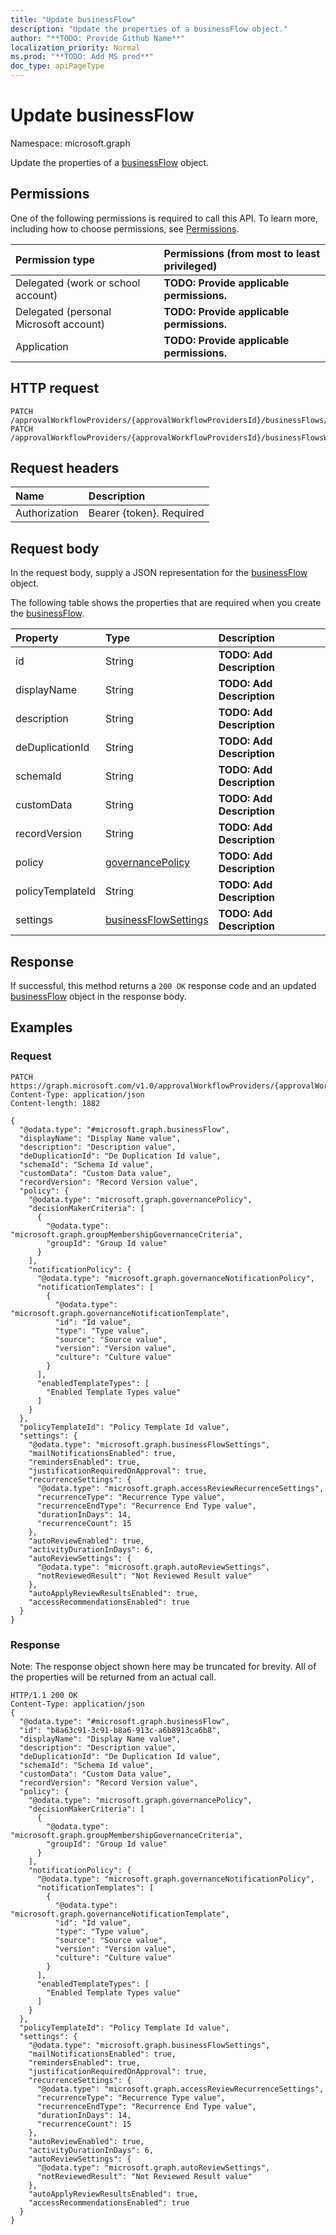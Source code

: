 ```yaml
---
title: "Update businessFlow"
description: "Update the properties of a businessFlow object."
author: "**TODO: Provide Github Name**"
localization_priority: Normal
ms.prod: "**TODO: Add MS prod**"
doc_type: apiPageType
---
```


# Update businessFlow

Namespace: microsoft.graph

Update the properties of a [businessFlow](../resources/businessflow.md) object.

## Permissions
One of the following permissions is required to call this API. To learn more, including how to choose permissions, see [Permissions](/concepts/permissions-reference.md).

|Permission type|Permissions (from most to least privileged)|
|:---|:---|
|Delegated (work or school account)|**TODO: Provide applicable permissions.**|
|Delegated (personal Microsoft account)|**TODO: Provide applicable permissions.**|
|Application|**TODO: Provide applicable permissions.**|

## HTTP request
<!-- {
  "blockType": "ignored"
}
-->
``` http
PATCH /approvalWorkflowProviders/{approvalWorkflowProvidersId}/businessFlows/{businessFlowId}
PATCH /approvalWorkflowProviders/{approvalWorkflowProvidersId}/businessFlowsWithRequestsAwaitingMyDecision/{businessFlowId}
```

## Request headers
|Name|Description|
|:---|:---|
|Authorization|Bearer {token}. Required|

## Request body
In the request body, supply a JSON representation for the [businessFlow](../resources/businessflow.md) object.

The following table shows the properties that are required when you create the [businessFlow](../resources/businessflow.md).

|Property|Type|Description|
|:---|:---|:---|
|id|String|**TODO: Add Description**|
|displayName|String|**TODO: Add Description**|
|description|String|**TODO: Add Description**|
|deDuplicationId|String|**TODO: Add Description**|
|schemaId|String|**TODO: Add Description**|
|customData|String|**TODO: Add Description**|
|recordVersion|String|**TODO: Add Description**|
|policy|[governancePolicy](../resources/governancepolicy.md)|**TODO: Add Description**|
|policyTemplateId|String|**TODO: Add Description**|
|settings|[businessFlowSettings](../resources/businessflowsettings.md)|**TODO: Add Description**|



## Response
If successful, this method returns a `200 OK` response code and an updated [businessFlow](../resources/businessflow.md) object in the response body.

## Examples

### Request
<!-- {
  "blockType": "request",
  "name": "update_businessflow"
}
-->
``` http
PATCH https://graph.microsoft.com/v1.0/approvalWorkflowProviders/{approvalWorkflowProvidersId}/businessFlows/{businessFlowId}
Content-Type: application/json
Content-length: 1882

{
  "@odata.type": "#microsoft.graph.businessFlow",
  "displayName": "Display Name value",
  "description": "Description value",
  "deDuplicationId": "De Duplication Id value",
  "schemaId": "Schema Id value",
  "customData": "Custom Data value",
  "recordVersion": "Record Version value",
  "policy": {
    "@odata.type": "microsoft.graph.governancePolicy",
    "decisionMakerCriteria": [
      {
        "@odata.type": "microsoft.graph.groupMembershipGovernanceCriteria",
        "groupId": "Group Id value"
      }
    ],
    "notificationPolicy": {
      "@odata.type": "microsoft.graph.governanceNotificationPolicy",
      "notificationTemplates": [
        {
          "@odata.type": "microsoft.graph.governanceNotificationTemplate",
          "id": "Id value",
          "type": "Type value",
          "source": "Source value",
          "version": "Version value",
          "culture": "Culture value"
        }
      ],
      "enabledTemplateTypes": [
        "Enabled Template Types value"
      ]
    }
  },
  "policyTemplateId": "Policy Template Id value",
  "settings": {
    "@odata.type": "microsoft.graph.businessFlowSettings",
    "mailNotificationsEnabled": true,
    "remindersEnabled": true,
    "justificationRequiredOnApproval": true,
    "recurrenceSettings": {
      "@odata.type": "microsoft.graph.accessReviewRecurrenceSettings",
      "recurrenceType": "Recurrence Type value",
      "recurrenceEndType": "Recurrence End Type value",
      "durationInDays": 14,
      "recurrenceCount": 15
    },
    "autoReviewEnabled": true,
    "activityDurationInDays": 6,
    "autoReviewSettings": {
      "@odata.type": "microsoft.graph.autoReviewSettings",
      "notReviewedResult": "Not Reviewed Result value"
    },
    "autoApplyReviewResultsEnabled": true,
    "accessRecommendationsEnabled": true
  }
}
```

### Response
Note: The response object shown here may be truncated for brevity. All of the properties will be returned from an actual call.
<!-- {
  "blockType": "response",
  "truncated": true
}
-->
``` http
HTTP/1.1 200 OK
Content-Type: application/json
{
  "@odata.type": "#microsoft.graph.businessFlow",
  "id": "b8a63c91-3c91-b8a6-913c-a6b8913ca6b8",
  "displayName": "Display Name value",
  "description": "Description value",
  "deDuplicationId": "De Duplication Id value",
  "schemaId": "Schema Id value",
  "customData": "Custom Data value",
  "recordVersion": "Record Version value",
  "policy": {
    "@odata.type": "microsoft.graph.governancePolicy",
    "decisionMakerCriteria": [
      {
        "@odata.type": "microsoft.graph.groupMembershipGovernanceCriteria",
        "groupId": "Group Id value"
      }
    ],
    "notificationPolicy": {
      "@odata.type": "microsoft.graph.governanceNotificationPolicy",
      "notificationTemplates": [
        {
          "@odata.type": "microsoft.graph.governanceNotificationTemplate",
          "id": "Id value",
          "type": "Type value",
          "source": "Source value",
          "version": "Version value",
          "culture": "Culture value"
        }
      ],
      "enabledTemplateTypes": [
        "Enabled Template Types value"
      ]
    }
  },
  "policyTemplateId": "Policy Template Id value",
  "settings": {
    "@odata.type": "microsoft.graph.businessFlowSettings",
    "mailNotificationsEnabled": true,
    "remindersEnabled": true,
    "justificationRequiredOnApproval": true,
    "recurrenceSettings": {
      "@odata.type": "microsoft.graph.accessReviewRecurrenceSettings",
      "recurrenceType": "Recurrence Type value",
      "recurrenceEndType": "Recurrence End Type value",
      "durationInDays": 14,
      "recurrenceCount": 15
    },
    "autoReviewEnabled": true,
    "activityDurationInDays": 6,
    "autoReviewSettings": {
      "@odata.type": "microsoft.graph.autoReviewSettings",
      "notReviewedResult": "Not Reviewed Result value"
    },
    "autoApplyReviewResultsEnabled": true,
    "accessRecommendationsEnabled": true
  }
}
```

